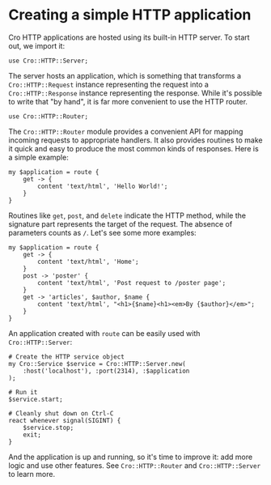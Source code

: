 # Creating a simple HTTP application

Cro HTTP applications are hosted using its built-in HTTP server. To start
out, we import it:

```
use Cro::HTTP::Server;
```

The server hosts an application, which is something that transforms a
`Cro::HTTP::Request` instance representing the request into a
`Cro::HTTP::Response` instance representing the response. While it's possible
to write that "by hand", it is far more convenient to use the HTTP router.

```
use Cro::HTTP::Router;
```

The `Cro::HTTP::Router` module provides a convenient API for mapping incoming
requests to appropriate handlers. It also provides routines to make it quick
and easy to produce the most common kinds of responses. Here is a simple
example:

```
my $application = route {
    get -> {
        content 'text/html', 'Hello World!';
    }
}
```

Routines like `get`, `post`, and `delete` indicate the HTTP method,
while the signature part represents the target of the request. The
absence of parameters counts as `/`. Let's see some more examples:

```
my $application = route {
    get -> {
        content 'text/html', 'Home';
    }
    post -> 'poster' {
        content 'text/html', 'Post request to /poster page';
    }
    get -> 'articles', $author, $name {
        content 'text/html', "<h1>{$name}<h1><em>By {$author}</em>";
    }
}
```

An application created with `route` can be easily used with
`Cro::HTTP::Server`:

```
# Create the HTTP service object
my Cro::Service $service = Cro::HTTP::Server.new(
    :host('localhost'), :port(2314), :$application
);

# Run it
$service.start;

# Cleanly shut down on Ctrl-C
react whenever signal(SIGINT) {
    $service.stop;
    exit;
}
```

And the application is up and running, so it's time to improve it: add
more logic and use other features. See `Cro::HTTP::Router` and
`Cro::HTTP::Server` to learn more.
